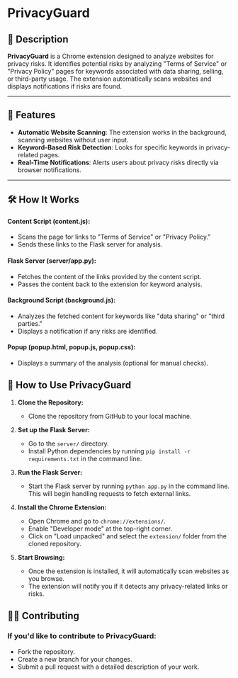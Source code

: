 # PrivacyGuard

## 📖 Description

**PrivacyGuard** is a Chrome extension designed to analyze websites for privacy risks. It identifies potential risks by analyzing "Terms of Service" or "Privacy Policy" pages for keywords associated with data sharing, selling, or third-party usage. The extension automatically scans websites and displays notifications if risks are found.

---

## 🌟 Features

- **Automatic Website Scanning**: The extension works in the background, scanning websites without user input.
- **Keyword-Based Risk Detection**: Looks for specific keywords in privacy-related pages.
- **Real-Time Notifications**: Alerts users about privacy risks directly via browser notifications.

---


## 🛠️ How It Works
#### Content Script (content.js):
- Scans the page for links to "Terms of Service" or "Privacy Policy."
- Sends these links to the Flask server for analysis.
#### Flask Server (server/app.py):
- Fetches the content of the links provided by the content script.
- Passes the content back to the extension for keyword analysis.
#### Background Script (background.js):
- Analyzes the fetched content for keywords like "data sharing" or "third parties."
- Displays a notification if any risks are identified.
#### Popup (popup.html, popup.js, popup.css):
- Displays a summary of the analysis (optional for manual checks).


## 🚀 How to Use PrivacyGuard

1. **Clone the Repository:**
   - Clone the repository from GitHub to your local machine.

2. **Set up the Flask Server:**
   - Go to the `server/` directory.
   - Install Python dependencies by running `pip install -r requirements.txt` in the command line.

3. **Run the Flask Server:**
   - Start the Flask server by running `python app.py` in the command line. This will begin handling requests to fetch external links.

4. **Install the Chrome Extension:**
   - Open Chrome and go to `chrome://extensions/`.
   - Enable "Developer mode" at the top-right corner.
   - Click on "Load unpacked" and select the `extension/` folder from the cloned repository.

5. **Start Browsing:**
   - Once the extension is installed, it will automatically scan websites as you browse.
   - The extension will notify you if it detects any privacy-related links or risks.

## 👨‍💻 Contributing

### If you'd like to contribute to PrivacyGuard:

- Fork the repository.
- Create a new branch for your changes.
- Submit a pull request with a detailed description of your work.
